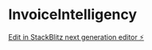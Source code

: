 # InvoiceIntelligency

[Edit in StackBlitz next generation editor ⚡️](https://stackblitz.com/~/github.com/adminrlt/InvoiceIntelligency)